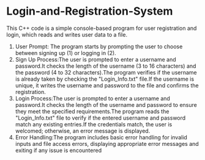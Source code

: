 # Login-and-Registration-System
This C++ code is a simple console-based program for user registration and login, which reads and writes user data to a file.
1. User Prompt: The program starts by prompting the user to choose between signing up (1) or logging in (2).
2. Sign Up Process:The user is prompted to enter a username and password.It checks the length of the username (3 to 16 characters) and the password (4 to 32 characters).The program verifies if the username is already taken by checking the "Login_Info.txt" file.If the username is unique, it writes the username and password to the file and confirms the registration.
3. Login Process:The user is prompted to enter a username and password.It checks the length of the username and password to ensure they meet the specified requirements.The program reads the "Login_Info.txt" file to verify if the entered username and password match any existing entries.If the credentials match, the user is welcomed; otherwise, an error message is displayed.
4. Error Handling:The program includes basic error handling for invalid inputs and file access errors, displaying appropriate error messages and exiting if any issue is encountered
